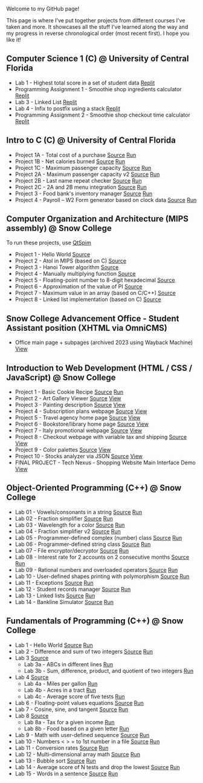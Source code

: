 Welcome to my GitHub page!

This page is where I’ve put together projects from different courses I've taken and more. It showcases all the stuff I've learned along the way and my progress in reverse chronological order (most recent first). I hope you like it!

## Computer Science 1 (C) @  University of Central Florida
* Lab 1 - Highest total score in a set of student data [Replit](https://replit.com/@estebanramire22/CS1-Lab-1?v=1)
* Programming Assignment 1 - Smoothie shop ingredients calculator [Replit](https://replit.com/@estebanramire22/CS1-PA-1)
* Lab 3 - Linked List [Replit](https://replit.com/@estebanramire22/CS1-Lab-3)
* Lab 4 - Infix to postfix using a stack [Replit](https://replit.com/@estebanramire22/CS1-Lab-4?v=1#main.c)
* Programming Assignment 2 - Smoothie shop checkout time calculator [Replit](https://replit.com/@estebanramire22/CS1-PA-2?v=1#main.c)

## Intro to C (C) @ University of Central Florida
* Project 1A - Total cost of a purchase [Source](https://github.com/estebanramirezm/Intro-to-C/blob/main/Project%201A.c) [Run](https://onlinegdb.com/NHv8VFkyV)
* Project 1B - Net calories burned [Source](https://github.com/estebanramirezm/Intro-to-C/blob/main/Project%201B.c) [Run](https://onlinegdb.com/4YA4-7l8L)
* Project 1C - Maximum passenger capacity [Source](https://github.com/estebanramirezm/Intro-to-C/blob/main/Project%201C.c) [Run](https://onlinegdb.com/_6KjKiakd)
* Project 2A - Maximum passenger capacity v2 [Source](https://github.com/estebanramirezm/Intro-to-C/blob/main/Project%202A.c) [Run](https://onlinegdb.com/01Z-bN7lj)
* Project 2B - Last name repeat checker [Source](https://github.com/estebanramirezm/Intro-to-C/blob/main/Project%202B.c) [Run](https://onlinegdb.com/57pU3NpWN)
* Project 2C - 2A and 2B menu integration [Source](https://github.com/estebanramirezm/Intro-to-C/blob/main/Project%202C.c) [Run](https://onlinegdb.com/JLtTnKECI)
* Project 3 - Food bank's inventory manager [Source](https://github.com/estebanramirezm/Intro-to-C/blob/main/Project%203.c) [Run](https://onlinegdb.com/rG8PbUT-C)
* Project 4 - Payroll – W2 Form generator based on clock data [Source](https://github.com/estebanramirezm/Intro-to-C/blob/main/Project%204.c) [Run](https://onlinegdb.com/rG8PbUT-C)

## Computer Organization and Architecture (MIPS assembly) @ Snow College
To run these projects, use [QtSpim](https://spimsimulator.sourceforge.net/)
* Project 1 - Hello World [Source](https://github.com/estebanramirezm/Computer-Organization-and-Architecture/blob/main/Project%201.asm)
* Project 2 - AtoI in MIPS (based on C) [Source](https://github.com/estebanramirezm/Computer-Organization-and-Architecture/blob/main/Project%202.asm)
* Project 3 - Hanoi Tower algorithm [Source](https://github.com/estebanramirezm/Computer-Organization-and-Architecture/blob/main/Project%203.asm)
* Project 4 - Manually multiplying function [Source](https://github.com/estebanramirezm/Computer-Organization-and-Architecture/blob/main/Project%204.asm)
* Project 5 - Floating-point number to 8-digit hexadecimal [Source](https://github.com/estebanramirezm/Computer-Organization-and-Architecture/blob/main/Project%205.asm)
* Project 6 - Approximation of the value of PI [Source](https://github.com/estebanramirezm/Computer-Organization-and-Architecture/blob/main/Project%206.asm)
* Project 7 - Maximum value in an array (based on C/C++) [Source](https://github.com/estebanramirezm/Computer-Organization-and-Architecture/blob/main/Project%207.asm)
* Project 8 - Linked list implementation (based on C) [Source](https://github.com/estebanramirezm/Computer-Organization-and-Architecture/blob/main/Project%208.asm)

## Snow College Advancement Office - Student Assistant position (XHTML via OmniCMS)
* Office main page + subpages (archived 2023 using Wayback Machine) [View](https://web.archive.org/web/20231208122229/https://snow.edu/advancement/)

## Introduction to Web Development (HTML / CSS / JavaScript) @ Snow College
* Project 1 - Basic Cookie Recipe [Source](https://github.com/estebanramirezm/estebanramirezm.github.io/tree/main/IntroToWebDev/classProjects/Cookie%20Website%20(in-Class)) [Run](https://estebanramirezm.github.io/IntroToWebDev/classProjects/Cookie%20Website%20(in-Class)/cookies.html)
* Project 2 - Art Gallery Viewer [Source](https://github.com/estebanramirezm/estebanramirezm.github.io/tree/main/IntroToWebDev/chapter3/project3) [View](https://estebanramirezm.github.io/IntroToWebDev/chapter3/project3/default.html)
* Project 3 - Painting description [Source](https://github.com/estebanramirezm/estebanramirezm.github.io/tree/main/IntroToWebDev/chapter04/project1) [View](https://estebanramirezm.github.io/IntroToWebDev/chapter04/project1/ch04-proj01.html)
* Project 4 - Subscription plans webpage [Source](https://github.com/estebanramirezm/estebanramirezm.github.io/tree/main/IntroToWebDev/chapter04/project2) [View](https://estebanramirezm.github.io/IntroToWebDev/chapter04/project2/ch04-proj02.html)
* Project 5 - Travel agency home page [Source](https://github.com/estebanramirezm/estebanramirezm.github.io/tree/main/IntroToWebDev/chapter04/project3) [View](https://estebanramirezm.github.io/IntroToWebDev/chapter04/project3/ch04-proj3.html)
* Project 6 - Bookstore/library home page [Source](https://github.com/estebanramirezm/estebanramirezm.github.io/tree/main/IntroToWebDev/chapter07/project01) [View](https://estebanramirezm.github.io/IntroToWebDev/chapter07/project01/main.html)
* Project 7 - Italy promotional webpage [Source](https://github.com/estebanramirezm/estebanramirezm.github.io/tree/main/IntroToWebDev/chapter07/project02) [View](https://estebanramirezm.github.io/IntroToWebDev/chapter07/project02/main.html)
* Project 8 - Checkout webpage with variable tax and shipping [Source](https://github.com/estebanramirezm/estebanramirezm.github.io/tree/main/IntroToWebDev/chapter08/project1) [View](https://estebanramirezm.github.io/IntroToWebDev/chapter08/project1/ch08-proj01.html)
* Project 9 - Color palettes [Source](https://github.com/estebanramirezm/estebanramirezm.github.io/tree/main/IntroToWebDev/chapter08/project2) [View](https://estebanramirezm.github.io/IntroToWebDev/chapter08/project2/ch08-proj02.html)
* Project 10 - Stocks analyzer via JSON [Source](https://github.com/estebanramirezm/estebanramirezm.github.io/tree/main/IntroToWebDev/chapter08/Project03) [View](https://estebanramirezm.github.io/IntroToWebDev/chapter08/Project03/ch08-proj3.html)
* FINAL PROJECT - Tech Nexus - Shopping Website Main Interface Demo [View](https://technexusshop.netlify.app/home.html)

## Object-Oriented Programming (C++) @ Snow College
* Lab 01 - Vowels/consonants in a string [Source](https://github.com/estebanramirezm/Object-Oriented-Programming/tree/main/lab-01-estebanramirezm) [Run](https://onlinegdb.com/JMmyiS9RG)
* Lab 02 - Fraction simplifier [Source](https://github.com/estebanramirezm/Object-Oriented-Programming/tree/main/lab-02-estebanramirezm) [Run](https://onlinegdb.com/Sk_AC32Ke)
* Lab 03 - Wavelength for a color [Source](https://github.com/estebanramirezm/Object-Oriented-Programming/tree/main/lab-03-estebanramirezm) [Run](https://onlinegdb.com/91SGbu6Ej)
* Lab 04 - Fraction simplifier v2 [Source](https://github.com/estebanramirezm/Object-Oriented-Programming/tree/main/lab-04-estebanramirezm) [Run](https://onlinegdb.com/zTFRJk7xt)
* Lab 05 - Programmer-defined complex (number) class [Source](https://github.com/estebanramirezm/Object-Oriented-Programming/tree/main/lab-05-estebanramirezm) [Run](https://onlinegdb.com/wleiKg63O)
* Lab 06 - Programmer-defined string class [Source](https://github.com/estebanramirezm/Object-Oriented-Programming/tree/main/lab-6-estebanramirezm) [Run](https://onlinegdb.com/4A2fSqndl)
* Lab 07 - File encryptor/decryptor [Source](https://github.com/estebanramirezm/Object-Oriented-Programming/tree/main/lab-07-estebanramirezm) [Run](https://onlinegdb.com/awarzMqyn)
* Lab 08 - Interest rate for 2 accounts on 2 consecutive months [Source](https://github.com/estebanramirezm/Object-Oriented-Programming/tree/main/lab-08-estebanramirezm) [Run](https://onlinegdb.com/IwJUJpdrQ)
* Lab 09 - Rational numbers and overloaded operators [Source](https://github.com/estebanramirezm/Object-Oriented-Programming/tree/main/lab-09-estebanramirezm) [Run](https://onlinegdb.com/7WbZAZ14KB)
* Lab 10 - User-defined shapes printing with polymorphism [Source](https://github.com/estebanramirezm/Object-Oriented-Programming/tree/main/lab-10-estebanramirezm-1) [Run](https://onlinegdb.com/najrol8Hi)
* Lab 11 - Exceptions [Source](https://github.com/estebanramirezm/Object-Oriented-Programming/tree/main/lab-11-estebanramirezm) [Run](https://onlinegdb.com/5cAtCrbyk)
* Lab 12 - Student records manager [Source](https://github.com/estebanramirezm/Object-Oriented-Programming/tree/main/lab-12-estebanramirezm-1) [Run](https://onlinegdb.com/uJMNBrKIJ)
* Lab 13 - Linked lists [Source](https://github.com/estebanramirezm/Object-Oriented-Programming/tree/main/lab-13-estebanramirezm-1) [Run](https://onlinegdb.com/INUBdcdTc2)
* Lab 14 - Bankline Simulator [Source](https://github.com/estebanramirezm/Object-Oriented-Programming/tree/main/lab-14-estebanramirezm-1) [Run](https://onlinegdb.com/bCRP9Jr_O)

## Fundamentals of Programming (C++) @ Snow College
* Lab 1 - Hello World [Source](https://github.com/estebanramirezm/Fundamentals-Of-Programming/tree/main/lab-1-estebanramirezm) [Run](https://onlinegdb.com/7gPgJ47GA)
* Lab 2 - Difference and sum of two integers [Source](https://github.com/estebanramirezm/Fundamentals-Of-Programming/tree/main/lab-2-estebanramirezm) [Run](https://onlinegdb.com/4ygNZKcme)
* Lab 3 [Source](https://github.com/estebanramirezm/Fundamentals-Of-Programming/tree/main/lab-3-estebanramirezm) 
  * Lab 3a - ABCs in different lines [Run](https://onlinegdb.com/rtoc0iHIR)
  * Lab 3b - Sum, difference, product, and quotient of two integers [Run](https://onlinegdb.com/jZxudGff1)
* Lab 4 [Source](https://github.com/estebanramirezm/Fundamentals-Of-Programming/tree/main/lab-4-estebanramirezm)
  * Lab 4a - Miles per gallon [Run](https://onlinegdb.com/ZKiyUpBKh)
  * Lab 4b - Acres in a tract [Run](https://onlinegdb.com/HNQlfSKu4k)
  * Lab 4c - Average score of five tests [Run](https://onlinegdb.com/IbesRqm7i)
* Lab 6 - Floating-point values equations [Source](https://github.com/estebanramirezm/Fundamentals-Of-Programming/tree/main/lab-5-estebanramirezm) [Run](https://onlinegdb.com/iKN2mzsDV)
* Lab 7 - Cosine, sine, and tangent [Source](https://github.com/estebanramirezm/Fundamentals-Of-Programming/tree/main/lab-7-estebanramirezm) [Run](https://onlinegdb.com/BXAoaQkyF)
* Lab 8 [Source](https://github.com/estebanramirezm/Fundamentals-Of-Programming/tree/main/lab-8-estebanramirezm)
  * Lab 8a - Tax for a given income [Run](https://onlinegdb.com/MHpB0VErpF)
  * Lab 8b - Food based on a given letter [Run](https://onlinegdb.com/E4QbkIeAr)
* Lab 9 - Math with user-defined sequence [Source](https://github.com/estebanramirezm/Fundamentals-Of-Programming/tree/main/lab-9-estebanramirezm) [Run](https://onlinegdb.com/HsdjNYZxb)
* Lab 10 - Numbers < > = to 1st number in a file [Source](https://github.com/estebanramirezm/Fundamentals-Of-Programming/tree/main/lab-10-estebanramirezm) [Run](https://onlinegdb.com/AeABLtUwq)
* Lab 11 - Conversion rates [Source](https://github.com/estebanramirezm/Fundamentals-Of-Programming/tree/main/lab11-estebanramirezm) [Run](https://onlinegdb.com/EXcrdo4-c8)
* Lab 12 - Multi-dimensional array math [Source](https://github.com/estebanramirezm/Fundamentals-Of-Programming/tree/main/lab-12-estebanramirezm) [Run](https://onlinegdb.com/dPWoKD0AI)
* Lab 13 - Bubble sort [Source](https://github.com/estebanramirezm/Fundamentals-Of-Programming/tree/main/lab-13-estebanramirezm) [Run](https://onlinegdb.com/Iqpu7Bt3e)
* Lab 14 - Average score of N tests and drop the lowest [Source](https://github.com/estebanramirezm/Fundamentals-Of-Programming/tree/main/lab-14-estebanramirezm) [Run](https://onlinegdb.com/b4YWroOon)
* Lab 15 - Words in a sentence [Source](https://github.com/estebanramirezm/Fundamentals-Of-Programming/tree/main/lab-15-estebanramirezm) [Run](https://onlinegdb.com/6kuTjLykpn)
